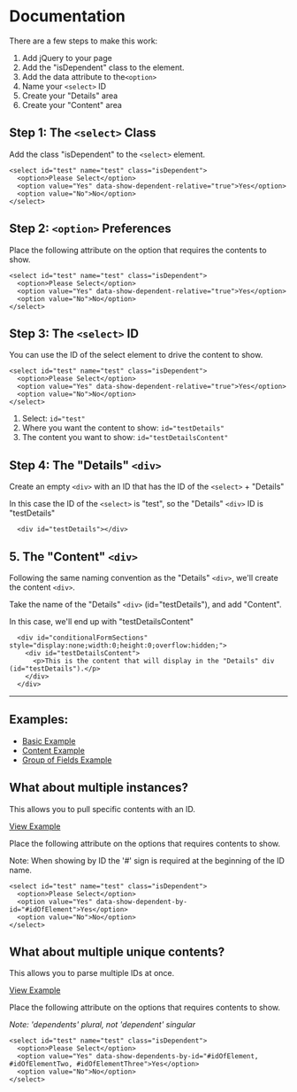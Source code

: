 # Documentation

There are a few steps to make this work:

1. Add jQuery to your page
2. Add the "isDependent" class to the element.
3. Add the data attribute to the`<option>`
4. Name your `<select>` ID
5. Create your "Details" area
6. Create your "Content" area

## Step 1: The `<select>` Class

Add the class "isDependent" to the `<select>` element.

```
<select id="test" name="test" class="isDependent">
  <option>Please Select</option>
  <option value="Yes" data-show-dependent-relative="true">Yes</option>
  <option value="No">No</option>
</select>
```

## Step 2: `<option>` Preferences

Place the following attribute on the option that requires the contents to show.

```
<select id="test" name="test" class="isDependent">
  <option>Please Select</option>
  <option value="Yes" data-show-dependent-relative="true">Yes</option>
  <option value="No">No</option>
</select>
```

## Step 3: The `<select>` ID

You can use the ID of the select element to drive the content to show.
```
<select id="test" name="test" class="isDependent">
  <option>Please Select</option>
  <option value="Yes" data-show-dependent-relative="true">Yes</option>
  <option value="No">No</option>
</select>
```

1. Select: `id="test"`
2. Where you want the content to show: `id="testDetails"`
3. The content you want to show: `id="testDetailsContent"`


## Step 4: The "Details" `<div>`

Create an empty `<div>` with an ID that has the ID of the `<select>` + "Details"

In this case the ID of the `<select>` is "test", so the "Details" `<div>` ID is "testDetails"

```
  <div id="testDetails"></div>
```

## 5. The "Content" `<div>`

Following the same naming convention as the "Details" `<div>`, we'll create the content `<div>`.

Take the name of the "Details" `<div>` (id="testDetails"), and add "Content".

In this case, we'll end up with "testDetailsContent"

```
  <div id="conditionalFormSections" style="display:none;width:0;height:0;overflow:hidden;">
    <div id="testDetailsContent">
      <p>This is the content that will display in the "Details" div (id="testDetails").</p>
    </div>
  </div>
```

<hr />

## Examples:

- <a href="examples/example.html">Basic Example</a>
- <a href="examples/simple-content.html">Content Example</a>
- <a href="examples/simple-fields.html">Group of Fields Example</a>

## What about multiple instances?

This allows you to pull specific contents with an ID.

<a href="examples/multiple-content.html">View Example</a>

Place the following attribute on the options that requires contents to show.

Note: When showing by ID the '#' sign is required at the beginning of the ID name.</em>

```
<select id="test" name="test" class="isDependent">
  <option>Please Select</option>
  <option value="Yes" data-show-dependent-by-id="#idOfElement">Yes</option>
  <option value="No">No</option>
</select>
```

## What about multiple unique contents?

This allows you to parse multiple IDs at once.

<a href="examples/multiple-ids-at-once.html">View Example</a>

Place the following attribute on the options that requires contents to show.

<em>Note: 'dependents' plural, not 'dependent' singular</em>

```
<select id="test" name="test" class="isDependent">
  <option>Please Select</option>
  <option value="Yes" data-show-dependents-by-id="#idOfElement, #idOfElementTwo, #idOfElementThree">Yes</option>
  <option value="No">No</option>
</select>
```
